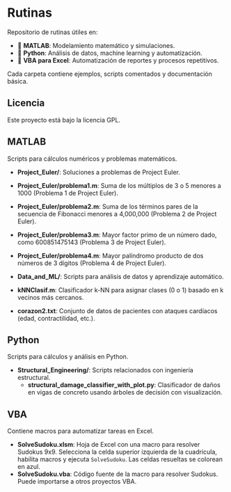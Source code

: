 # Rutinas

Repositorio de rutinas útiles en:

- 🧠 **MATLAB**: Modelamiento matemático y simulaciones.
- 🐍 **Python**: Análisis de datos, machine learning y automatización.
- 🧾 **VBA para Excel**: Automatización de reportes y procesos repetitivos.

Cada carpeta contiene ejemplos, scripts comentados y documentación básica.
## Licencia
Este proyecto está bajo la licencia GPL.

## MATLAB
Scripts para cálculos numéricos y problemas matemáticos.
- **Project_Euler/**: Soluciones a problemas de Project Euler.
- **Project_Euler/problema1.m**: Suma de los múltiplos de 3 o 5 menores a 1000 (Problema 1 de Project Euler).
- **Project_Euler/problema2.m**: Suma de los términos pares de la secuencia de Fibonacci menores a 4,000,000 (Problema 2 de Project Euler).
- **Project_Euler/problema3.m**: Mayor factor primo de un número dado, como 600851475143 (Problema 3 de Project Euler).
- **Project_Euler/problema4.m**: Mayor palíndromo producto de dos números de 3 dígitos (Problema 4 de Project Euler).

-  **Data_and_ML/**: Scripts para análisis de datos y aprendizaje automático.
-  **kNNClasif.m**: Clasificador k-NN para asignar clases (0 o 1) basado en k vecinos más cercanos.
-  **corazon2.txt**: Conjunto de datos de pacientes con ataques cardíacos (edad, contractilidad, etc.).

  ## Python
Scripts para cálculos y análisis en Python.
- **Structural_Engineering/**: Scripts relacionados con ingeniería estructural.
  - **structural_damage_classifier_with_plot.py**: Clasificador de daños en vigas de concreto usando árboles de decisión con visualización.

## VBA
Contiene macros para automatizar tareas en Excel.
- **SolveSudoku.xlsm**: Hoja de Excel con una macro para resolver Sudokus 9x9. Selecciona la celda superior izquierda de la cuadrícula, habilita macros y ejecuta `SolveSudoku`. Las celdas resueltas se colorean en azul.
- **SolveSudoku.vba**: Código fuente de la macro para resolver Sudokus. Puede importarse a otros proyectos VBA.
